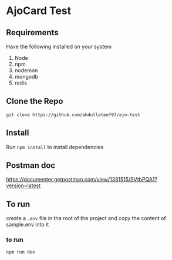# AjoCard Test

##  Requirements
Have the following installed on your system

 1. Node
 2. npm
 3. nodemon
 4. mongodb
 5. redis

## Clone the Repo

    git clone https://github.com/abdullateef97/ajo-test

## Install

Run `npm install` to install dependencies

##  Postman doc

https://documenter.getpostman.com/view/1381515/SVtbPQA1?version=latest

##  To run
create a `.env` file in the root of the project and copy the content of sample.env into it

### to run

    npm run dev


